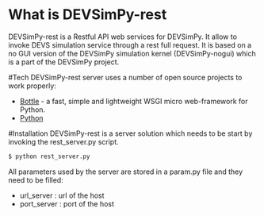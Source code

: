 # What is DEVSimPy-rest
DEVSimPy-rest is a Restful API web services for DEVSimPy.
It allow to invoke DEVS simulation service through a rest full request. 
It is based on a no GUI version of the DEVSimPy simulation kernel (DEVSimPy-nogui) which is a part of the DEVSimPy project. 

#Tech
DEVSimPy-rest server uses a number of open source projects to work properly:
* [Bottle](http://bottlepy.org/docs/dev/index.html) - a fast, simple and lightweight WSGI micro web-framework for Python.
* [Python](http://python.org)

#Installation
DEVSimPy-rest is a server solution which needs to be start by invoking the rest_server.py script.
```sh
$ python rest_server.py
```
All parameters used by the server are stored in a param.py file and they need to be filled:
- url_server : url of the host
- port_server : port of the host
